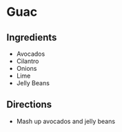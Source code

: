 # Guac

## Ingredients
* Avocados
* Cilantro
* Onions
* Lime
* Jelly Beans

## Directions
* Mash up avocados and jelly beans
